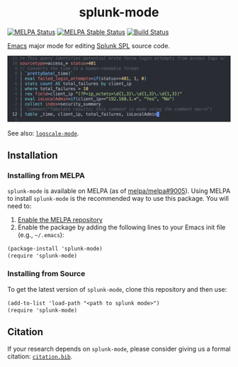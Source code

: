 <h1 align="center">splunk-mode</h1>

[![MELPA Status](https://melpa.org/packages/splunk-mode-badge.svg)](https://melpa.org/#/splunk-mode)
[![MELPA Stable Status](https://stable.melpa.org/packages/splunk-mode-badge.svg)](https://stable.melpa.org/#/splunk-mode)
[![Build Status](https://github.com/jakewilliami/splunk-mode/actions/workflows/test.yml/badge.svg)](https://github.com/jakewilliami/splunk-mode/actions/workflows/test.yml)

[Emacs](https://www.gnu.org/software/emacs/) major mode for editing [Splunk SPL](https://splunk.com/) source code.

![example of syntax highlighting with splunk-mode](./assets/screenshot.png "Syntax highlighting with splunk-mode")

See also: [`logscale-mode`](https://github.com/jakewilliami/logscale-mode/).

## Installation

### Installing from MELPA

`splunk-mode` is available on MELPA (as of [melpa/melpa#9005](https://github.com/melpa/melpa/pull/9005)).  Using MELPA to install `splunk-mode` is the recommended way to use this package.  You will need to:
  1. [Enable the MELPA repository](https://melpa.org/#/getting-started)
  2. Enable the package by adding the following lines to your Emacs init file (e.g., `~/.emacs`):
```elisp
(package-install 'splunk-mode)
(require 'splunk-mode)
```

### Installing from Source

To get the latest version of `splunk-mode`, clone this repository and then use:
```elisp
(add-to-list 'load-path "<path to splunk mode>")
(require 'splunk-mode)
```

## Citation

If your research depends on `splunk-mode`, please consider giving us a formal citation: [`citation.bib`](./citation.bib).
